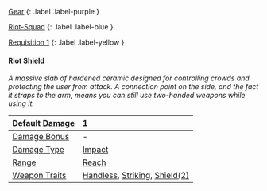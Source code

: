 
[Gear](Game/Gear-List)
{: .label .label-purple }

[Riot-Squad](Game/Blocks/Riot-Squad)
{: .label .label-blue }

[Requisition 1](Game/Deployment#Requisition)
{: .label .label-yellow }
#### Riot Shield
*A massive slab of hardened ceramic designed for controlling crowds and protecting the user from attack. A connection point on the side, and the fact it straps to the arm, means you can still use two-handed weapons while using it.*

| Default [Damage](Core/Weapons#Calculating%20Damage) | 1                                                                                                                  |
| :-------------------------------------------------- | :----------------------------------------------------------------------------------------------------------------- |
| [Damage Bonus](Game/Core/Weapons#Damage%20Bonus)    | -                                                                                                                  |
| [Damage Type](Core/Weapons#Damage%20Type)           | [Impact](Game/Core/Injury#Impact)                                                                                  |
| [Range](Core/Weapons#Range)                         | [Reach](Game/Core/Movement#Reach)                                                                                  |
| [Weapon Traits](Core/Weapon-Traits)                 | [Handless](Game/Core/Blocks/Handless), [Striking](Game/Core/Blocks/Striking), [Shield(2)](Game/Core/Blocks/Shield) |


